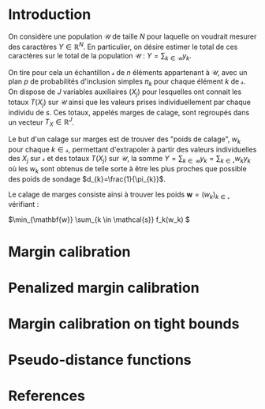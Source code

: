 
# Introduction

On considère une population $\mathcal{U}$ de taille $N$ pour laquelle on voudrait mesurer des caractères $Y \in \mathbb{R}^N$. En particulier, on désire estimer le total de ces caractères sur le total de la population $\mathcal{U}$ : $Y = \sum_{k \in \mathcal{U}} y_{k}$.

On tire pour cela un échantillon $\mathcal{s}$ de $n$ éléments appartenant à $\mathcal{U}$, avec un plan $p$ de probabilités d'inclusion simples $\pi_{k}$ pour chaque élément $k$ de $\mathcal{s}$. On dispose de $J$ variables auxiliaires $(X_{j})$ pour lesquelles ont connait les totaux $T(X_{j})$ sur $\mathcal{U}$ ainsi que les valeurs prises individuellement par chaque individu de $s$. Ces totaux, appelés marges de calage, sont regroupés dans un vecteur $T_{X} \in \mathbb{R}^{J}$. 

Le but d'un calage sur marges est de trouver des "poids de calage", $w_{k}$ pour chaque $k \in \mathcal{s}$, permettant d'extrapoler à partir des valeurs individuelles des $X_{j}$ sur $\mathcal{s}$ et des totaux $T(X_{j})$ sur $\mathcal{U}$, la somme $Y = \sum_{k \in \mathcal{U}} y_{k} = \sum_{k \in \mathcal{s}} w_{k} y_{k}$ où les $w_{k}$ sont obtenus de telle sorte à être les plus proches que possible des poids de sondage $d_{k}=\frac{1}{\pi_{k}}$.

Le calage de marges consiste ainsi à trouver les poids $\mathbf{w}=(w_{k})_{k \in \mathcal{s}}$ vérifiant :

$\min_{\mathbf{w}} \sum_{k \in \mathcal{s}} f_k(w_k) $


# Margin calibration

# Penalized margin calibration

# Margin calibration on tight bounds

# Pseudo-distance functions

# References
